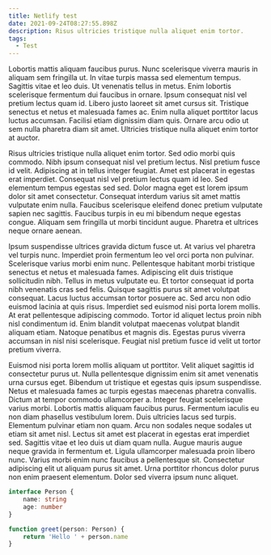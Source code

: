 ```yaml
---
title: Netlify test
date: 2021-09-24T08:27:55.898Z
description: Risus ultricies tristique nulla aliquet enim tortor.
tags:
  - Test
---
```

Lobortis mattis aliquam faucibus purus. Nunc scelerisque viverra mauris in aliquam sem fringilla ut. In vitae turpis massa sed elementum tempus. Sagittis vitae et leo duis. Ut venenatis tellus in metus. Enim lobortis scelerisque fermentum dui faucibus in ornare. Ipsum consequat nisl vel pretium lectus quam id. Libero justo laoreet sit amet cursus sit. Tristique senectus et netus et malesuada fames ac. Enim nulla aliquet porttitor lacus luctus accumsan. Facilisi etiam dignissim diam quis. Ornare arcu odio ut sem nulla pharetra diam sit amet. Ultricies tristique nulla aliquet enim tortor at auctor.

Risus ultricies tristique nulla aliquet enim tortor. Sed odio morbi quis commodo. Nibh ipsum consequat nisl vel pretium lectus. Nisl pretium fusce id velit. Adipiscing at in tellus integer feugiat. Amet est placerat in egestas erat imperdiet. Consequat nisl vel pretium lectus quam id leo. Sed elementum tempus egestas sed sed. Dolor magna eget est lorem ipsum dolor sit amet consectetur. Consequat interdum varius sit amet mattis vulputate enim nulla. Faucibus scelerisque eleifend donec pretium vulputate sapien nec sagittis. Faucibus turpis in eu mi bibendum neque egestas congue. Aliquam sem fringilla ut morbi tincidunt augue. Pharetra et ultrices neque ornare aenean.

Ipsum suspendisse ultrices gravida dictum fusce ut. At varius vel pharetra vel turpis nunc. Imperdiet proin fermentum leo vel orci porta non pulvinar. Scelerisque varius morbi enim nunc. Pellentesque habitant morbi tristique senectus et netus et malesuada fames. Adipiscing elit duis tristique sollicitudin nibh. Tellus in metus vulputate eu. Et tortor consequat id porta nibh venenatis cras sed felis. Quisque sagittis purus sit amet volutpat consequat. Lacus luctus accumsan tortor posuere ac. Sed arcu non odio euismod lacinia at quis risus. Imperdiet sed euismod nisi porta lorem mollis. At erat pellentesque adipiscing commodo. Tortor id aliquet lectus proin nibh nisl condimentum id. Enim blandit volutpat maecenas volutpat blandit aliquam etiam. Natoque penatibus et magnis dis. Egestas purus viverra accumsan in nisl nisi scelerisque. Feugiat nisl pretium fusce id velit ut tortor pretium viverra.

Euismod nisi porta lorem mollis aliquam ut porttitor. Velit aliquet sagittis id consectetur purus ut. Nulla pellentesque dignissim enim sit amet venenatis urna cursus eget. Bibendum ut tristique et egestas quis ipsum suspendisse. Netus et malesuada fames ac turpis egestas maecenas pharetra convallis. Dictum at tempor commodo ullamcorper a. Integer feugiat scelerisque varius morbi. Lobortis mattis aliquam faucibus purus. Fermentum iaculis eu non diam phasellus vestibulum lorem. Duis ultricies lacus sed turpis. Elementum pulvinar etiam non quam. Arcu non sodales neque sodales ut etiam sit amet nisl. Lectus sit amet est placerat in egestas erat imperdiet sed. Sagittis vitae et leo duis ut diam quam nulla. Augue mauris augue neque gravida in fermentum et. Ligula ullamcorper malesuada proin libero nunc. Varius morbi enim nunc faucibus a pellentesque sit. Consectetur adipiscing elit ut aliquam purus sit amet. Urna porttitor rhoncus dolor purus non enim praesent elementum. Dolor sed viverra ipsum nunc aliquet.

```ts
interface Person {
    name: string
    age: number
}

function greet(person: Person) {
    return 'Hello ' + person.name
}
```